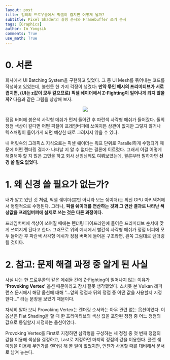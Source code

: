 ```yaml
---
layout: post
title: 임의의 드로우콜에서 픽셀이 겹치면 어떻게 될까?
subtitle: Pixel Shader의 실행 순서와 Framebuffer 쓰기 순서
tags: [Graphics]
author: Im Yongsik
comments: True
use_math: True
---
```


# 0. 서론

회사에서 UI Batching System을 구현하고 있었다. 그 중 UI Mesh를 묶어내는 코드를 작성하고 있었는데, 불현듯 한 가지 걱정이 생겼다: **만약 묶인 메시의 프리미티브가 서로 겹치면, (UI는 z값이 모두 같으므로) 픽셀 쉐이더에서 Z-Fighting이 일어나게 되지 않을까?** 다음과 같은 그림을 상상해 보자.

<p align="center">
  <img src="{{site.baseurl}}/assets/img/posts/2023-11-12/Pixel-Shader-Invoke-Order-And-Writing-Order/img00.png">
</p>
정점 버퍼에 붉은색 사각형 메쉬가 먼저 들어간 후 파란색 사각형 메쉬가 들어갔다. 둘의 정점 색상이 같다면 어떤 픽셀이 프레임버퍼에 쓰여지든 상관이 없지만 그렇지 않거나 텍스쳐링이 들어가게 되면 예상한 대로 그려지지 않을 수 있다.

내 머릿속의 그래픽스 지식으로는 픽셀 쉐이더는 워프 단위로 Parallel하게 수행되기 때문에 어떤 렌더링 결과가 나타날 지 알 수 없다는 결론에 이르렀다. 그래서 이걸 어떻게 해결해야 할 지 많은 고민을 하고 회사 선임님께도 여쭤보았는데, 결론부터 말하자면 **신경 쓸 필요 없었다.**

# 1. 왜 신경 쓸 필요가 없는가?

내가 알고 있던 것 처럼, 픽셀 쉐이더(뿐만 아니라 모든 쉐이더)는 최신 GPU 아키텍처에서 병렬적으로 수행된다. 그러나, **픽셀 쉐이더를 연산하는 것과 그 연산 결과로 나타난 색상값을 프레임버퍼에 실제로 쓰는 것은 다른 과정이다.**

프레임버퍼에 색상이 쓰여질 때에는 렌더링 파이프라인에 들어온 프리미티브 순서에 맞게 쓰여지게 된다고 한다. 그러므로 위의 예시에서 빨간색 사각형 메쉬가 정점 버퍼에 모두 들어간 후 파란색 사각형 메쉬가 정점 버퍼에 들어온 구조라면, 왼쪽 그림대로 렌더링 될 것이다.

# 2. 참고: 문제 해결 과정 중 알게 된 사실

사실 나는 한 드로우콜의 같은 메쉬들 간에 Z-Fighting이 일어나지 않는 이유가 **'Provoking Vertex'** 옵션 때문이라고 잠시 잘못 생각했었다. 스치듯 본 Vulkan 레퍼런스 문서에서 해당 옵션에 대해 "...앞의 정점과 뒤의 정점 중 어떤 값을 사용할지 지정한다..." 라는 문장을 보았기 때문이다.

자세히 알아 보니 Provoking Vertex는 렌더링 순서와는 아무 관련 없는 옵션이었다. 이 옵션은 Flat Shading을 할 때 한 프리미티브의 색상 값을 포함된 정점 중 어느 정점의 값으로 통일할지 지정하는 옵션이었다.

Provoking Vertex를 First로 지정하면 삼각형을 구성하는 세 정점 중 첫 번째 정점의 값을 이용해 색상을 결정하고, Last로 지정하면 마지막 정점의 값을 이용한다. 플랫 쉐이딩을 이용해 무언가를 렌더링 해 볼 일이 없었지만, 언젠가 사용할 때를 대비해서 문서로 남겨 놓는다.
